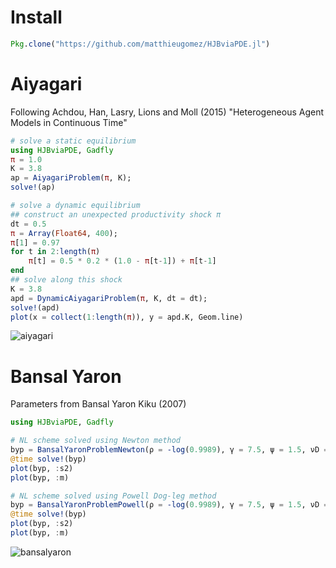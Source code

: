 # Install
```julia
Pkg.clone("https://github.com/matthieugomez/HJBviaPDE.jl")
```

# Aiyagari
Following Achdou, Han, Lasry, Lions and Moll (2015) "Heterogeneous Agent Models in Continuous Time"

```julia
# solve a static equilibrium
using HJBviaPDE, Gadfly
π = 1.0
K = 3.8
ap = AiyagariProblem(π, K);
solve!(ap)

# solve a dynamic equilibrium
## construct an unexpected productivity shock π
dt = 0.5
π = Array(Float64, 400);
π[1] = 0.97
for t in 2:length(π)
    π[t] = 0.5 * 0.2 * (1.0 - π[t-1]) + π[t-1]
end
## solve along this shock
K = 3.8
apd = DynamicAiyagariProblem(π, K, dt = dt);
solve!(apd)
plot(x = collect(1:length(π)), y = apd.K, Geom.line)
```

![aiyagari](https://cdn.rawgit.com/matthieugomez/HJBviaPDE.jl/master/img/aiyagari.svg)


# Bansal Yaron

Parameters from Bansal Yaron Kiku (2007)

```julia
using HJBviaPDE, Gadfly

# NL scheme solved using Newton method
byp = BansalYaronProblemNewton(ρ = -log(0.9989), γ = 7.5, ψ = 1.5, νD = 0.0072, νμ = 0.038 * 0.0072, νσ = 0.0000028 / 0.0072^2, κμ = -log(0.975), κσ = -log(0.999))
@time solve!(byp)
plot(byp, :s2)
plot(byp, :m)

# NL scheme solved using Powell Dog-leg method
byp = BansalYaronProblemPowell(ρ = -log(0.9989), γ = 7.5, ψ = 1.5, νD = 0.0072, νμ = 0.038 * 0.0072, νσ = 0.0000028 / 0.0072^2, κμ = -log(0.975), κσ = -log(0.999))
@time solve!(byp)
plot(byp, :s2)
plot(byp, :m)
```

![bansalyaron](https://cdn.rawgit.com/matthieugomez/HJBviaPDE.jl/master/img/bansalyaron.svg)

